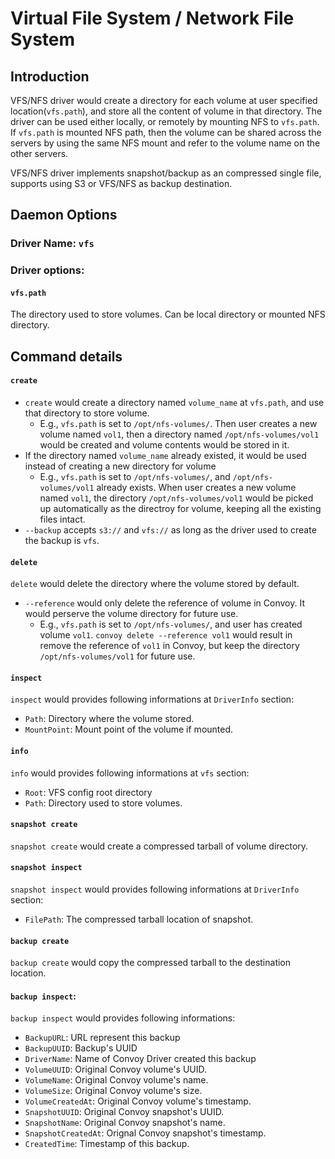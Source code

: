 # Virtual File System / Network File System
## Introduction

VFS/NFS driver would create a directory for each volume at user specified location(`vfs.path`), and store all the content of volume in that directory. The driver can be used either locally, or remotely by mounting NFS to `vfs.path`. If `vfs.path` is mounted NFS path, then the volume can be shared across the servers by using the same NFS mount and refer to the volume name on the other servers.

VFS/NFS driver implements snapshot/backup as an compressed single file, supports using S3 or VFS/NFS as backup destination.

## Daemon Options
### Driver Name: `vfs`
### Driver options:
#### `vfs.path`
The directory used to store volumes. Can be local directory or mounted NFS directory.

## Command details
#### `create`
* `create` would create a directory named `volume_name` at `vfs.path`, and use that directory to store volume.
  * E.g., `vfs.path` is set to `/opt/nfs-volumes/`. Then user creates a new volume named `vol1`, then a directory named `/opt/nfs-volumes/vol1` would be created and volume contents would be stored in it.
* If the directory named `volume_name` already existed, it would be used instead of creating a new directory for volume
  * E.g., `vfs.path` is set to `/opt/nfs-volumes/`, and `/opt/nfs-volumes/vol1` already exists. When user creates a new volume named `vol1`, the directory `/opt/nfs-volumes/vol1` would be picked up automatically as the directroy for volume, keeping all the existing files intact.
* `--backup` accepts `s3://` and `vfs://` as long as the driver used to create the backup is `vfs`.

#### `delete`
`delete` would delete the directory where the volume stored by default.
* `--reference` would only delete the reference of volume in Convoy. It would perserve the volume directory for future use.
  * E.g., `vfs.path` is set to `/opt/nfs-volumes/`, and user has created volume `vol1`. `convoy delete --reference vol1` would result in remove the reference of `vol1` in Convoy, but keep the directory `/opt/nfs-volumes/vol1` for future use.

#### `inspect`
`inspect` would provides following informations at `DriverInfo` section:
* `Path`: Directory where the volume stored.
* `MountPoint`: Mount point of the volume if mounted.

#### `info`
`info` would provides following informations at `vfs` section:
* `Root`: VFS config root directory
* `Path`: Directory used to store volumes.

#### `snapshot create`
`snapshot create` would create a compressed tarball of volume directory.

#### `snapshot inspect`
`snapshot inspect` would provides following informations at `DriverInfo` section:
* `FilePath`: The compressed tarball location of snapshot.

#### `backup create`
`backup create` would copy the compressed tarball to the destination location.

#### `backup inspect`:
`backup inspect` would provides following informations:
* `BackupURL`: URL represent this backup
* `BackupUUID`: Backup's UUID
* `DriverName`: Name of Convoy Driver created this backup
* `VolumeUUID`: Original Convoy volume's UUID.
* `VolumeName`: Original Convoy volume's name.
* `VolumeSize`: Original Convoy volume's size.
* `VolumeCreatedAt`: Original Convoy volume's timestamp.
* `SnapshotUUID`: Original Convoy snapshot's UUID.
* `SnapshotName`: Original Convoy snapshot's name.
* `SnapshotCreatedAt`: Orignal Convoy snapshot's timestamp.
* `CreatedTime`: Timestamp of this backup.

